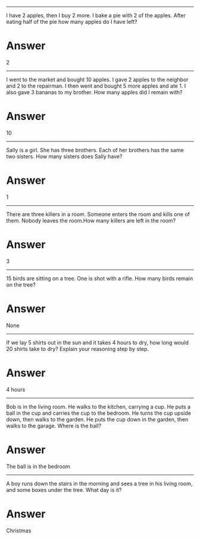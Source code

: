 ***
I have 2 apples, then I buy 2 more. I bake a pie with 2 of the apples. After eating half of the pie how many apples do I have left?
# Answer
2
***
I went to the market and bought 10 apples. I gave 2 apples to the neighbor and 2 to the repairman. I then went and bought 5 more apples and ate 1. I also gave 3 bananas to my brother. How many apples did I remain with? 
# Answer
10
***
Sally is a girl. She has three brothers. Each of her brothers has the same two sisters. How many sisters does Sally have?
# Answer
1
***
There are three killers in a room. Someone enters the room and kills one of them. Nobody leaves the room.How many killers are left in the room?
# Answer
3
***
15 birds are sitting on a tree. One is shot with a rifle. How many birds remain on the tree?
# Answer
None
***
If we lay 5 shirts out in the sun and it takes 4 hours to dry, how long would 20 shirts take to dry? Explain your reasoning step by step.
# Answer
4 hours
***
Bob is in the living room. He walks to the kitchen, carrying a cup. He puts a ball in the cup and carries the cup to the bedroom. He turns the cup upside down, then walks to the garden. He puts the cup down in the garden, then walks to the garage. Where is the ball?
# Answer
The ball is in the bedroom
***
A boy runs down the stairs in the morning and sees a tree in his living room, and some boxes under the tree. What day is it?
# Answer
Christmas
